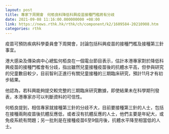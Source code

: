 ```yaml
---
layout: post
title: 專家下周開會　何栢良料降低科興疫苗接種門檻將有分歧
date: 2021-09-08 11:16:00.000000000 +08:00
link: https://news.rthk.hk/rthk/ch/component/k2/1609584-20210908.htm
categories: rthk
---
```


疫苗可預防疾病科學委員會下周開會，討論包括科興疫苗的接種門檻及接種第三針事宜。

港大感染及傳染病中心總監何栢良在一個電台節目表示，估計本港專家對於降低科興疫苗的接種門檻會有分歧，指出雖然兒童接種疫苗後的抗體水平高，但參與研究的兒童數目較少，目前智利正進行有關兒童接種的三期臨床研究，預計11月才有初步結果。

他認為，若科興能夠提交較完整的三期臨床研究數據，即使結果未在科學期刊發表，本港專家亦可以判斷資料的可信性。

何栢良提到，相信專家就接種第三針的分歧不大，目前要接種第三針的人士，包括在接種兩劑疫苗後抗體反應低，或者沒有抗體反應的人士，他們主要是年紀大，或免疫系統有問題；另一批則是在接種疫苗6至9個月後，抗體水平降至相當低的人士。
